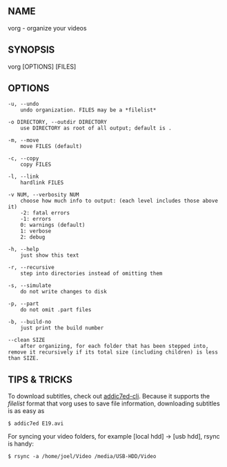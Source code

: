 ## NAME ##
vorg - organize your videos

## SYNOPSIS ##
vorg [OPTIONS] [FILES]

## OPTIONS ##

    -u, --undo
        undo organization. FILES may be a *filelist*

    -o DIRECTORY, --outdir DIRECTORY
        use DIRECTORY as root of all output; default is .
        
    -m, --move
        move FILES (default)
        
    -c, --copy
        copy FILES
        
    -l, --link
        hardlink FILES
        
    -v NUM, --verbosity NUM
        choose how much info to output: (each level includes those above it)
        -2: fatal errors
        -1: errors
        0: warnings (default)
        1: verbose
        2: debug

    -h, --help
        just show this text

    -r, --recursive
        step into directories instead of omitting them

    -s, --simulate
        do not write changes to disk

    -p, --part
        do not omit .part files
        
    -b, --build-no
        just print the build number
        
    --clean SIZE
        after organizing, for each folder that has been stepped into, remove it recursively if its total size (including children) is less than SIZE.

## TIPS & TRICKS ##
To download subtitles, check out [addic7ed-cli](https://github.com/BenoitZugmeyer/addic7ed-cli). Because it supports the *filelist* format that vorg uses to save file information, downloading subtitles is as easy as

    $ addic7ed E19.avi

For syncing your video folders, for example [local hdd] -> [usb hdd], rsync is handy:

    $ rsync -a /home/joel/Video /media/USB-HDD/Video
